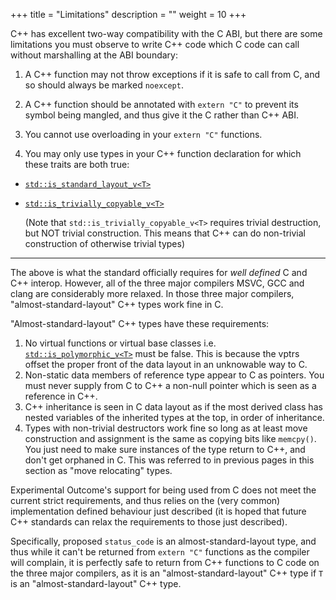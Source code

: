 +++
title = "Limitations"
description = ""
weight = 10
+++

C++ has excellent two-way compatibility with the C ABI, but there are some
limitations you must observe to write C++ code which C code can call without
marshalling at the ABI boundary:

1. A C++ function may not throw exceptions if it is safe to call from C, and
so should always be marked `noexcept`.

2. A C++ function should be annotated with `extern "C"` to prevent its symbol
being mangled, and thus give it the C rather than C++ ABI.

3. You cannot use overloading in your `extern "C"` functions.

4. You may only use types in your C++ function declaration for which these traits are both true:
  - [`std::is_standard_layout_v<T>`](http://en.cppreference.com/w/cpp/types/is_standard_layout)
  - [`std::is_trivially_copyable_v<T>`](http://en.cppreference.com/w/cpp/types/is_trivially_copyable)

    (Note that `std::is_trivially_copyable_v<T>` requires trivial destruction,
but NOT trivial construction. This means that C++ can do non-trivial construction
of otherwise trivial types)

---

The above is what the standard officially requires for *well defined* C and C++ interop.
However, all of the three major compilers MSVC, GCC and clang are considerably more relaxed.
In those three major compilers, "almost-standard-layout" C++ types work fine in C.

"Almost-standard-layout" C++ types have these requirements:

1. No virtual functions or virtual base classes i.e.
[`std::is_polymorphic_v<T>`](http://en.cppreference.com/w/cpp/types/is_polymorphic)
must be false. This is because the vptrs offset the proper front of the data layout
in an unknowable way to C.
2. Non-static data members of reference type appear to C as pointers. You
must never supply from C to C++ a non-null pointer which is seen as a reference in C++.
3. C++ inheritance is seen in C data layout as if the most derived class has nested
variables of the inherited types at the top, in order of inheritance.
4. Types with non-trivial destructors work fine so long as at least move construction
and assignment is the same as
copying bits like `memcpy()`. You just need to make sure instances of the type return
to C++, and don't get orphaned in C. This was referred to in previous pages in this
section as "move relocating" types.

Experimental Outcome's support for being used from C does not meet the current strict
requirements, and thus relies on the (very common) implementation defined behaviour just
described (it is hoped that future C++ standards can relax the requirements to those
just described).

Specifically, proposed `status_code` is an almost-standard-layout type,
and thus while it can't be returned from `extern "C"` functions as the compiler
will complain, it is perfectly safe to return from C++ functions to C code on the
three major compilers, as it is an "almost-standard-layout" C++ type if `T` is
an "almost-standard-layout" C++ type.
